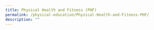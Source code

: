 ```yaml
---
title: Physical Health and Fitness (PHF)
permalink: /physical-education/Physical-Health-and-Fitness-PHF/
description: ""
---
```

